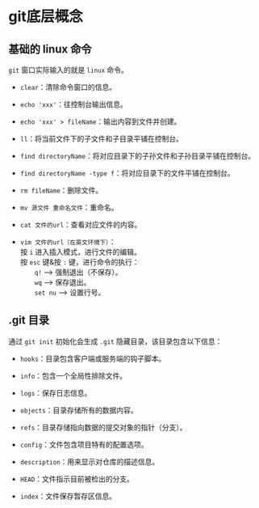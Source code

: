 # git底层概念

## 基础的 linux 命令

`git` 窗口实际输入的就是 `linux` 命令。

- `clear`：清除命令窗口的信息。

- `echo 'xxx'`：往控制台输出信息。

- `echo 'xxx' > fileName`：输出内容到文件并创建。

- `ll`：将当前文件下的子文件和子目录平铺在控制台。

- `find directoryName`：将对应目录下的子孙文件和子孙目录平铺在控制台。

- `find directoryName -type f`：将对应目录下的文件平铺在控制台。

- `rm fileName`：删除文件。

- `mv 源文件 重命名文件`：重命名。

- `cat 文件的url`：查看对应文件的内容。

- `vim 文件的url（在英文环境下）`：  
按 `i` 进入插入模式，进行文件的编辑。  
按 `esc` 键&按 `:` 键，进行命令的执行：  
&emsp;&emsp;`q!` --> 强制退出（不保存）。  
&emsp;&emsp;`wq` --> 保存退出。  
&emsp;&emsp;`set nu` --> 设置行号。

## .git 目录

通过 `git init` 初始化会生成 `.git` 隐藏目录，该目录包含以下信息：

- `hooks`：目录包含客户端或服务端的钩子脚本。

- `info`：包含一个全局性排除文件。

- `logs`：保存日志信息。

- `objects`：目录存储所有的数据内容。

- `refs`：目录存储指向数据的提交对象的指针（分支）。

- `config`：文件包含项目特有的配置选项。

- `description`：用来显示对仓库的描述信息。

- `HEAD`：文件指示目前被检出的分支。

- `index`：文件保存暂存区信息。
